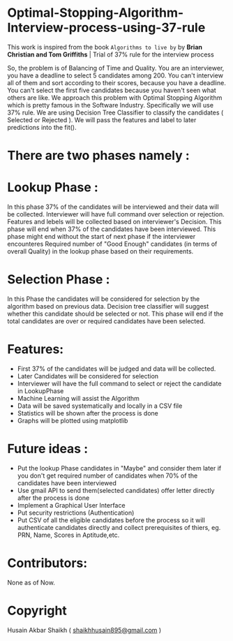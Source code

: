 # Optimal-Stopping-Algorithm-Interview-process-using-37-rule
This work is inspired  from the book ```Algorithms to live by``` by **Brian Christian and Tom Griffiths** | Trial of 37% rule for the interview process

So, the problem is of Balancing of Time and Quality.
You are an interviewer, you have a deadline to select 5 candidates among 200. You can't interview all of them and sort according to their scores, because you have a deadline. You can't select the first five candidates because you haven't seen what others are like.
We approach this problem with Optimal Stopping Algorithm which is pretty famous in the Software Industry. Specifically we will use 37% rule. We are using Decision Tree Classifier to classify the candidates ( Selected or Rejected ). We will pass the features and label to later predictions into the fit().


# There are two phases namely :

# Lookup Phase : 
In this phase 37% of the candidates will be interviewed and their data will be collected. Interviewer will have full command over selection or rejection. Features and lebels will be collected based on interviewer's Decision. This phase will end when 37% of the candidates have been interviewed. This phase might end without the start of next phase if the interviewer encounteres  Required number of "Good Enough" candidates (in terms of overall Quality) in the lookup phase based on their requirements. 

# Selection Phase : 
In this Phase the candidates will be considered for selection by the algorithm based on previous data. Decision tree classifier will suggest whether this candidate should be selected or not. This phase will end if the total candidates are over or required candidates have been selected.


# Features:
- First 37% of the candidates will be judged and data will be collected.
- Later Candidates will be considered for selection
- Interviewer will have the full command to select or reject the candidate in LookupPhase
- Machine Learning will assist the Algorithm 
- Data will be saved systematically and locally in a CSV file
- Statistics will be shown after the process is done
- Graphs will be plotted using matplotlib

# Future ideas :
- Put the lookup Phase candidates in "Maybe" and consider them later if you don't get required number of candidates when 70% of the candidates have been interviewed
- Use gmail API to send them(selected candidates) offer letter directly after the process is done
- Implement a Graphical User Interface
- Put security restrictions (Authentication)
- Put CSV of all the eligible candidates before the process so it will authenticate candidates directly and collect prerequisites of thiers, eg. PRN, Name, Scores in Aptitude,etc.

# Contributors:
None as of Now.


# Copyright
Husain Akbar Shaikh ( shaikhhusain895@gmail.com )
